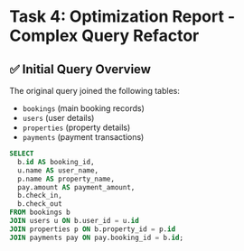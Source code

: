 # Task 4: Optimization Report - Complex Query Refactor

## ✅ Initial Query Overview

The original query joined the following tables:
- `bookings` (main booking records)
- `users` (user details)
- `properties` (property details)
- `payments` (payment transactions)

```sql
SELECT 
  b.id AS booking_id,
  u.name AS user_name,
  p.name AS property_name,
  pay.amount AS payment_amount,
  b.check_in,
  b.check_out
FROM bookings b
JOIN users u ON b.user_id = u.id
JOIN properties p ON b.property_id = p.id
JOIN payments pay ON pay.booking_id = b.id;
